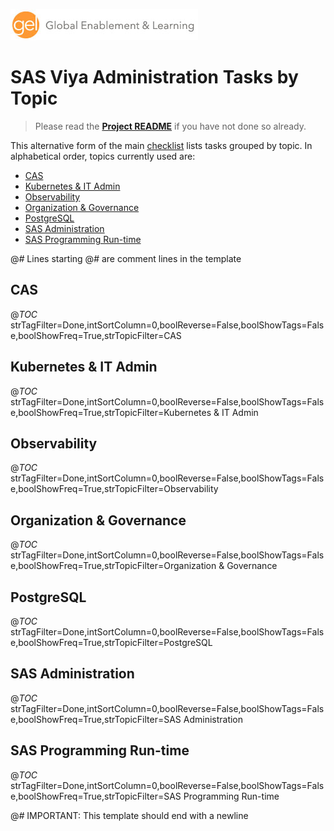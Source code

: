![Global Enablement & Learning](/img/gel_banner_logo_tech-partners.jpg)

# SAS Viya Administration Tasks by Topic

> Please read the **[Project README](./README.md)** if you have not done so already.

This alternative form of the main [checklist](./checklist.md) lists tasks grouped by topic. In alphabetical order, topics currently used are:

* [CAS](#cas)
* [Kubernetes \& IT Admin](#kubernetes--it-admin)
* [Observability](#observability)
* [Organization \& Governance](#organization--governance)
* [PostgreSQL](#postgresql)
* [SAS Administration](#sas-administration)
* [SAS Programming Run-time](#sas-programming-run-time)

@_#_ Lines starting @_#_ are comment lines in the template

## CAS

@_TOC_ strTagFilter=Done,intSortColumn=0,boolReverse=False,boolShowTags=False,boolShowFreq=True,strTopicFilter=CAS

## Kubernetes & IT Admin

@_TOC_ strTagFilter=Done,intSortColumn=0,boolReverse=False,boolShowTags=False,boolShowFreq=True,strTopicFilter=Kubernetes & IT Admin

## Observability

@_TOC_ strTagFilter=Done,intSortColumn=0,boolReverse=False,boolShowTags=False,boolShowFreq=True,strTopicFilter=Observability

## Organization & Governance

@_TOC_ strTagFilter=Done,intSortColumn=0,boolReverse=False,boolShowTags=False,boolShowFreq=True,strTopicFilter=Organization & Governance

## PostgreSQL

@_TOC_ strTagFilter=Done,intSortColumn=0,boolReverse=False,boolShowTags=False,boolShowFreq=True,strTopicFilter=PostgreSQL

## SAS Administration

@_TOC_ strTagFilter=Done,intSortColumn=0,boolReverse=False,boolShowTags=False,boolShowFreq=True,strTopicFilter=SAS Administration

## SAS Programming Run-time

@_TOC_ strTagFilter=Done,intSortColumn=0,boolReverse=False,boolShowTags=False,boolShowFreq=True,strTopicFilter=SAS Programming Run-time

@_#_ IMPORTANT: This template should end with a newline
